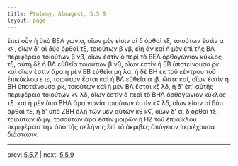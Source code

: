 ```yaml
---
title: Ptolemy, Almagest, 5.5.8
layout: page
---
```


ἐπεὶ οὖν ἡ ὑπὸ ΒΕΛ γωνία, οἵων μέν εἰσιν αἱ δ ὀρθαὶ τξ, τοιούτων ἐστὶν α κϚ, οἵων δ' αἱ δύο ὀρθαὶ τξ, τοιούτων β νβ, εἴη ἂν καὶ ἡ μὲν ἐπὶ τῆς ΒΛ περιφέρεια τοιούτων β νβ, οἵων ἐστὶν ὁ περὶ τὸ ΒΕΛ ὀρθογώνιον κύκλος τξ, αὐτὴ δὲ ἡ ΒΛ εὐθεῖα τοιούτων β νθ, οἵων ἐστὶν ἡ ΕΒ ὑποτείνουσα ρκ. καὶ οἵων ἐστὶν ἄρα ἡ μὲν ΕΒ εὐθεῖα μη λα, ἡ δὲ ΒΗ ἐκ τοῦ κέντρου τοῦ ἐπικύκλου ε ιε, τοιούτων ἔσται καὶ ἡ ΒΛ εὐθεῖα α ιβ. ὥστε καί, οἵων ἐστὶν ἡ ΒΗ ὑποτείνουσα ρκ, τοιούτων καὶ ἡ μὲν ΒΛ ἔσται κζ λδ, ἡ δ' ἐπ' αὐτῆς περιφέρεια τοιούτων κϚ λδ, οἵων ἐστὶν ὁ περὶ τὸ ΒΗΛ ὀρθογώνιον κύκλος τξ. καὶ ἡ μὲν ὑπὸ ΒΗΛ ἄρα γωνία τοιούτων ἐστὶν κϚ λδ, οἵων εἰσὶν αἱ δύο ὀρθαὶ τξ, ἡ δ' ὑπὸ ΖΒΗ ὅλη τῶν μὲν αὐτῶν κθ κϚ, οἵων δ' αἱ δ ὀρθαὶ τξ, τοιούτων ιδ μγ. τοσούτων ἄρα ἐστὶν μοιρῶν ἡ ΗΖ τοῦ ἐπικύκλου περιφέρεια τὴν ἀπὸ τῆς σελήνης ἐπὶ τὸ ἀκριβὲς ἀπόγειον περιέχουσα διάστασιν. 

---

prev: [5.5.7](../5.5.7/) | next: [5.5.9](../5.5.9/)


